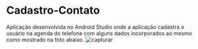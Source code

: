 # Cadastro-Contato
Aplicação desenvolvida no Android Studio onde a aplicação cadastra o usuário na agenda do telefone com alguns dados incorporados ao mesmo como mostrado na foto abaixo.
![capturar](https://user-images.githubusercontent.com/14100568/46319839-f845b000-c5b1-11e8-8ca9-754ec618f3fc.JPG)
